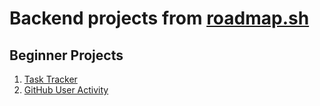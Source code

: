 <h1>Backend projects from <a href="https://roadmap.sh/backend/projects">roadmap.sh</a></h1>
<h2>Beginner Projects</h2>
<ol>
  <li><a href="https://roadmap.sh/projects/task-tracker">Task Tracker</a></li>
  <li><a href="https://roadmap.sh/projects/github-user-activity">GitHub User Activity</a></li>
</ol>
